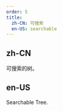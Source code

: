 ```yaml
---
order: 5
title:
  zh-CN: 可搜索
  en-US: searchable
---
```


## zh-CN

可搜索的树。

## en-US

Searchable Tree.
